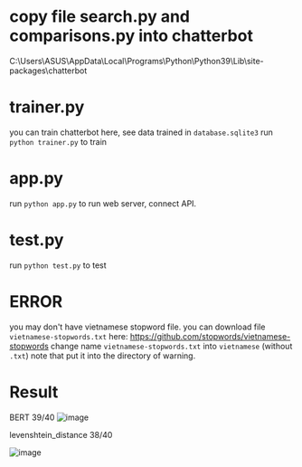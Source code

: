 
# copy file search.py and comparisons.py into chatterbot
C:\Users\ASUS\AppData\Local\Programs\Python\Python39\Lib\site-packages\chatterbot
# trainer.py
you can train chatterbot here, see data trained in `database.sqlite3`
run `python trainer.py` to train

# app.py
run `python app.py` to run web server, connect API.

# test.py
run `python test.py` to test

# ERROR
you may don't have vietnamese stopword file.
you can download file `vietnamese-stopwords.txt` here: https://github.com/stopwords/vietnamese-stopwords
change name `vietnamese-stopwords.txt` into `vietnamese` (without `.txt`)
note that put it into the directory of warning.


# Result

BERT 39/40
![image](https://user-images.githubusercontent.com/35862674/152638656-533e8db8-18f5-4313-b3ed-ab72c8dc2d72.png)

levenshtein_distance 38/40

![image](https://user-images.githubusercontent.com/35862674/152638863-68ac8bcc-dc53-4590-a956-507b3251281c.png)

